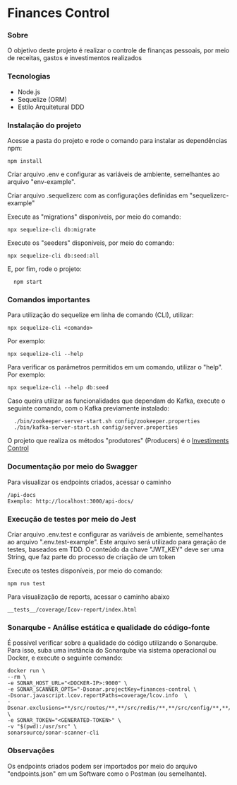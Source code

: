 # Finances Control

### Sobre

O objetivo deste projeto é realizar o controle de finanças pessoais, por meio de receitas, gastos e investimentos realizados

### Tecnologias

- Node.js
- Sequelize (ORM)
- Estilo Arquitetural DDD

### Instalação do projeto

Acesse a pasta do projeto e rode o comando para instalar as dependências npm:

    npm install

Criar arquivo .env e configurar as variáveis de ambiente, semelhantes ao arquivo "env-example".

Criar arquivo .sequelizerc com as configurações definidas em "sequelizerc-example"

Execute as "migrations" disponíveis, por meio do comando:

    npx sequelize-cli db:migrate

Execute os "seeders" disponíveis, por meio do comando:

    npx sequelize-cli db:seed:all

E, por fim, rode o projeto:

```
  npm start
```

### Comandos importantes

Para utilização do sequelize em linha de comando (CLI), utilizar:

    npx sequelize-cli <comando>

Por exemplo:

    npx sequelize-cli --help

Para verificar os parâmetros permitidos em um comando, utilizar o "help". Por exemplo:

    npx sequelize-cli --help db:seed

Caso queira utilizar as funcionalidades que dependam do Kafka, execute o seguinte comando, com o Kafka previamente instalado:

```
  ./bin/zookeeper-server-start.sh config/zookeeper.properties
  ./bin/kafka-server-start.sh config/server.properties
```

O projeto que realiza os métodos "produtores" (Producers) é o [Investiments Control](https://github.com/pessolatohenrique/investiments-control)

### Documentação por meio do Swagger

Para visualizar os endpoints criados, acessar o caminho

    /api-docs
    Exemplo: http://localhost:3000/api-docs/

### Execução de testes por meio do Jest

Criar arquivo .env.test e configurar as variáveis de ambiente, semelhantes ao arquivo ".env.test-example". Este arquivo será utilizado para geração de testes, baseados em TDD. O conteúdo da chave "JWT_KEY" deve ser uma String, que faz parte do processo de criação de um token

Execute os testes disponíveis, por meio do comando:

    npm run test

Para visualização de reports, acessar o caminho abaixo

    __tests__/coverage/Icov-report/index.html

### Sonarqube - Análise estática e qualidade do código-fonte

É possível verificar sobre a qualidade do código utilizando o Sonarqube. Para isso, suba uma instância do Sonarqube via sistema operacional ou Docker, e execute o seguinte comando:

    docker run \
    --rm \
    -e SONAR_HOST_URL="<DOCKER-IP>:9000" \
    -e SONAR_SCANNER_OPTS="-Dsonar.projectKey=finances-control \
    -Dsonar.javascript.lcov.reportPaths=coverage/lcov.info  \
    -Dsonar.exclusions=**/src/routes/**,**/src/redis/**,**/src/config/**,**/__tests__/**,**/src/middlewares/**,**/src/seeders/**,**/src/migrations/**,**/index.js,**/jest.config.js" \
    -e SONAR_TOKEN="<GENERATED-TOKEN>" \
    -v "$(pwd):/usr/src" \
    sonarsource/sonar-scanner-cli

### Observações

Os endpoints criados podem ser importados por meio do arquivo "endpoints.json" em um Software como o Postman (ou semelhante).
